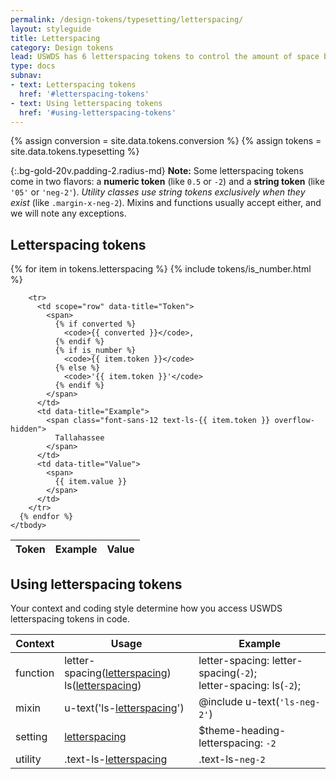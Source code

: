 ```yaml
---
permalink: /design-tokens/typesetting/letterspacing/
layout: styleguide
title: Letterspacing
category: Design tokens
lead: USWDS has 6 letterspacing tokens to control the amount of space between individual letterforms.
type: docs
subnav:
- text: Letterspacing tokens
  href: '#letterspacing-tokens'
- text: Using letterspacing tokens
  href: '#using-letterspacing-tokens'
---
```


{% assign conversion = site.data.tokens.conversion %}
{% assign tokens = site.data.tokens.typesetting %}

{:.bg-gold-20v.padding-2.radius-md}
**Note:** Some letterspacing tokens come in two flavors: a **numeric token** (like `0.5` or `-2`) and a **string token** (like `'05'` or `'neg-2'`). _Utility classes use string tokens exclusively when they exist_ (like `.margin-x-neg-2`). Mixins and functions usually accept either, and we will note any exceptions.

## Letterspacing tokens

<div class="site-table-wrapper">
  <table class="usa-table--borderless site-table-responsive">
    <thead>
      <tr>
        <th scope="col">Token</th>
        <th scope="col">Example</th>
        <th scope="col">Value</th>
      </tr>
    </thead>
    <tbody class="font-mono-2xs">
      {% for item in tokens.letterspacing %}
        {% include tokens/is_number.html %}

        <tr>
          <td scope="row" data-title="Token">
            <span>
              {% if converted %}
                <code>{{ converted }}</code>,
              {% endif %}
              {% if is_number %}
                <code>{{ item.token }}</code>
              {% else %}
                <code>'{{ item.token }}'</code>
              {% endif %}
            </span>
          </td>
          <td data-title="Example">
            <span class="font-sans-12 text-ls-{{ item.token }} overflow-hidden">
              Tallahassee
            </span>
          </td>
          <td data-title="Value">
            <span>
              {{ item.value }}
            </span>
          </td>
        </tr>
      {% endfor %}
    </tbody>
  </table>
</div>

## Using letterspacing tokens
Your context and coding style determine how you access USWDS letterspacing tokens in code.

<div class="site-table-wrapper">
  <table class="usa-table--borderless site-table-responsive">
    <thead>
      <tr>
        <th scope="col">Context</th>
        <th scope="col">Usage</th>
        <th scope="col">Example</th>
      </tr>
    </thead>
    <tbody class="font-mono-2xs">
      <tr>
        <td scope="row" data-title="Context">
          <span class="text-bold font-lang-3">function</span>
        </td>
        <td data-title="Description">
          <span class="line-height-sans-6">
            letter-spacing(<a href="{{ site.baseurl }}/design-tokens/typesetting/letterspacing/" class="token">letterspacing</a>)<br/>
            ls(<a href="{{ site.baseurl }}/design-tokens/typesetting/letterspacing/" class="token">letterspacing</a>)
          </span>
        </td>
        <td data-title="Example">
          <span class="line-height-sans-6">
            letter-spacing: letter-spacing(<code>-2</code>);<br/>
            letter-spacing: ls(<code>-2</code>);<br/>
          </span>
        </td>
      </tr>
      <tr>
        <td scope="row" data-title="Context">
          <span class="font-lang-3">
            <span class="text-bold">mixin</span><br/>
          </span>
        </td>
        <td data-title="Description">
          <span>
            u-text('ls-<a href="{{ site.baseurl }}/design-tokens/typesetting/letterspacing/" class="token">letterspacing</a>')
          </span>
        </td>
        <td data-title="Example">
          <span>
            @include u-text(<code>'ls-neg-2'</code>)
          </span>
        </td>
      </tr>
      <tr>
        <td scope="row" data-title="Context">
          <span>
            <span class="text-bold font-lang-3">setting</span><br/>
          </span>
        </td>
        <td data-title="Description">
          <span>
            <a href="{{ site.baseurl }}/design-tokens/typesetting/letterspacing/" class="token">letterspacing</a>
          </span>
        </td>
        <td data-title="Example">
          <span>
            $theme-heading-letterspacing: <code>-2</code>
          </span>
        </td>
      </tr>
      <tr>
        <td scope="row" data-title="Context">
          <span class="font-lang-3">
            <span class="text-bold">utility</span><br/>
          </span>
        </td>
        <td data-title="Description">
          <span>
            .text-ls-<a href="{{ site.baseurl }}/design-tokens/typesetting/letterspacing/" class="token">letterspacing</a>
          </span>
        </td>
        <td data-title="Example">
          <span>
            .text-ls-<code>neg-2</code>
          </span>
        </td>
      </tr>
    </tbody>
  </table>
</div>
